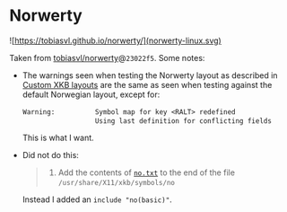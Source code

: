 # Norwerty

![https://tobiasvl.github.io/norwerty/](norwerty-linux.svg)

Taken from [tobiasvl/norwerty](https://github.com/tobiasvl/norwerty/)@`23022f5`. Some notes:

- The warnings seen when testing the Norwerty layout as described in [Custom XKB layouts](https://nixos.org/manual/nixos/stable/#custom-xkb-layouts) are the same as seen when testing against the default Norwegian layout, except for:

  ```
  Warning:          Symbol map for key <RALT> redefined
                    Using last definition for conflicting fields
  ```

  This is what I want.

- Did not do this:

  > 1. Add the contents of [`no.txt`](https://github.com/tobiasvl/norwerty/blob/master/linux/no.txt) to the end of the file `/usr/share/X11/xkb/symbols/no`

  Instead I added an `include "no(basic)"`.
